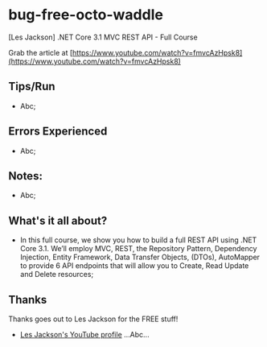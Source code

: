 # bug-free-octo-waddle
[Les Jackson] .NET Core 3.1 MVC REST API - Full Course

Grab the article at [https://www.youtube.com/watch?v=fmvcAzHpsk8](https://www.youtube.com/watch?v=fmvcAzHpsk8)

## Tips/Run

* Abc;

## Errors Experienced

* Abc;

## Notes:

* Abc;

## What's it all about?

* In this full course, we show you how to build a full REST API using .NET Core 3.1. We’ll employ MVC, REST, the Repository Pattern, Dependency Injection, Entity Framework, Data Transfer Objects, (DTOs), AutoMapper to provide 6 API endpoints that will allow you to Create, Read Update and Delete resources;

## Thanks

Thanks goes out to Les Jackson for the FREE stuff!

* [Les Jackson's YouTube profile](https://www.youtube.com/channel/UCIMRGVXufHT69s1uaHHYJIA) ...Abc...
